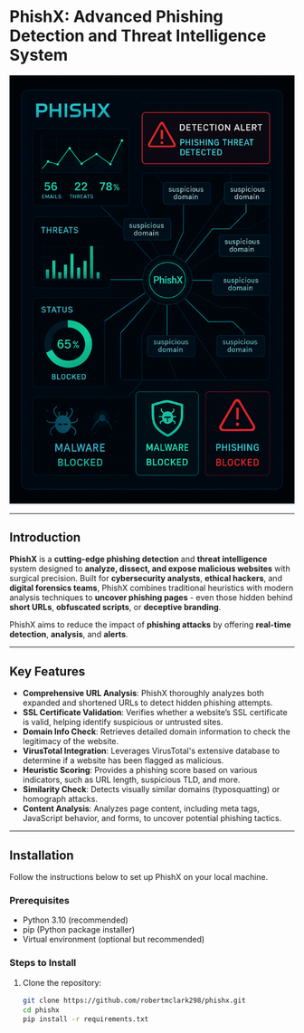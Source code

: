 # PhishX: Advanced Phishing Detection and Threat Intelligence System

![PhishX Banner](assets/PhishX.png)

---

## **Introduction**

**PhishX** is a **cutting-edge phishing detection** and **threat intelligence** system designed to **analyze, dissect, and expose malicious websites** with surgical precision. Built for **cybersecurity analysts**, **ethical hackers**, and **digital forensics teams**, PhishX combines traditional heuristics with modern analysis techniques to **uncover phishing pages** - even those hidden behind **short URLs**, **obfuscated scripts**, or **deceptive branding**.

PhishX aims to reduce the impact of **phishing attacks** by offering **real-time detection**, **analysis**, and **alerts**.

---

## **Key Features**

- **Comprehensive URL Analysis**: PhishX thoroughly analyzes both expanded and shortened URLs to detect hidden phishing attempts.
- **SSL Certificate Validation**: Verifies whether a website’s SSL certificate is valid, helping identify suspicious or untrusted sites.
- **Domain Info Check**: Retrieves detailed domain information to check the legitimacy of the website.
- **VirusTotal Integration**: Leverages VirusTotal's extensive database to determine if a website has been flagged as malicious.
- **Heuristic Scoring**: Provides a phishing score based on various indicators, such as URL length, suspicious TLD, and more.
- **Similarity Check**: Detects visually similar domains (typosquatting) or homograph attacks.
- **Content Analysis**: Analyzes page content, including meta tags, JavaScript behavior, and forms, to uncover potential phishing tactics.

---

## **Installation**

Follow the instructions below to set up PhishX on your local machine.

### **Prerequisites**

- Python 3.10 (recommended)
- pip (Python package installer)
- Virtual environment (optional but recommended)

### **Steps to Install**

1. Clone the repository:
   ```bash
   git clone https://github.com/robertmclark298/phishx.git
   cd phishx
   pip install -r requirements.txt


